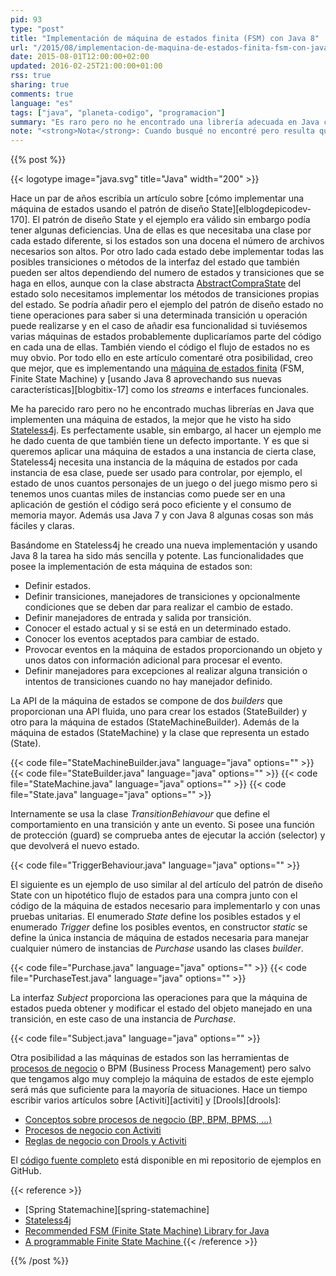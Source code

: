 ```yaml
---
pid: 93
type: "post"
title: "Implementación de máquina de estados finita (FSM) con Java 8"
url: "/2015/08/implementacion-de-maquina-de-estados-finita-fsm-con-java-8/"
date: 2015-08-01T12:00:00+02:00
updated: 2016-02-25T21:00:00+01:00
rss: true
sharing: true
comments: true
language: "es"
tags: ["java", "planeta-codigo", "programacion"]
summary: "Es raro pero no he encontrado una librería adecuada en Java con una implementación de una máquina de estados. Stateless4j puede ser una candidata pero también tiene algunas deficiencias que pueden hacer que no nos sirva. Basándome en Stateless4j y usando Java 8 he creado una implementación de FSM con una funcionalidad similar y más ligera donde una única instancia de la máquina de estados es independiente del número de instancias de objetos en las que se use."
note: "<strong>Nota</strong>: Cuando busqué no encontré pero resulta que entre uno de los numerosos subproyectos de Spring está uno que sirve como implementación de máquina de estados, [Spring Statemachine](http://projects.spring.io/spring-statemachine/). Por supuesto, Spring Statemachine es mucho más avanzado que este ejemplo que muestro en el artículo y lo recomiendo también por su mejor soporte en futuras actualizaciones. Finalmente, he escrito un [artículo específico sobre Spring Statemachine](https://picodotdev.github.io/blog-bitix/2019/03/ejemplo-de-maquina-de-estados-con-spring-statemachine/)."
---
```


{{% post %}}

{{< logotype image="java.svg" title="Java" width="200" >}}

Hace un par de años escribía un artículo sobre [cómo implementar una máquina de estados usando el patrón de diseño State][elblogdepicodev-170]. El patrón de diseño State y el ejemplo era válido sin embargo podía tener algunas deficiencias. Una de ellas es que necesitaba una clase por cada estado diferente, si los estados son una docena el número de archivos necesarios son altos. Por otro lado cada estado debe implementar todas las posibles transiciones o métodos de la interfaz del estado que también pueden ser altos dependiendo del numero de estados y transiciones que se haga en ellos, aunque con la clase abstracta [AbstractCompraState](https://gist.github.com/picodotdev/6329908#file-abstractcomprastate-java) del estado solo necesitamos implementar los métodos de transiciones propias del estado. Se podría añadir pero el ejemplo del patrón de diseño estado no tiene operaciones para saber si una determinada transición u operación puede realizarse y en el caso de añadir esa funcionalidad si tuviésemos varias máquinas de estados probablemente duplicaríamos parte del código en cada una de ellas. También viendo el código el flujo de estados no es muy obvio. Por todo ello en este artículo comentaré otra posibilidad, creo que mejor, que es implementando una [máquina de estados finita](https://es.wikipedia.org/wiki/M%C3%A1quina_de_estados) (FSM, Finite State Machine) y [usando Java 8 aprovechando sus nuevas características][blogbitix-17] como los _streams_ e interfaces funcionales.

Me ha parecido raro pero no he encontrado muchas librerías en Java que implementen una máquina de estados, la mejor que he visto ha sido [Stateless4j](https://github.com/oxo42/stateless4j). Es perfectamente usable, sin embargo, al hacer un ejemplo me he dado cuenta de que también tiene un defecto importante. Y es que si queremos aplicar una máquina de estados a una instancia de cierta clase, Stateless4j necesita una instancia de la máquina de estados por cada instancia de esa clase, puede ser usado para controlar, por ejemplo, el estado de unos cuantos personajes de un juego o del juego mismo pero si tenemos unos cuantas miles de instancias como puede ser en una aplicación de gestión el código será poco eficiente y el consumo de memoria mayor. Además usa Java 7 y con Java 8 algunas cosas son más fáciles y claras.

Basándome en Stateless4j he creado una nueva implementación y usando Java 8 la tarea ha sido más sencilla y potente. Las funcionalidades que posee la implementación de esta máquina de estados son:

* Definir estados.
* Definir transiciones, manejadores de transiciones y opcionalmente condiciones que se deben dar para realizar el cambio de estado.
* Definir manejadores de entrada y salida por transición.
* Conocer el estado actual y si se está en un determinado estado.
* Conocer los eventos aceptados para cambiar de estado.
* Provocar eventos en la máquina de estados proporcionando un objeto y unos datos con información adicional para procesar el evento.
* Definir manejadores para excepciones al realizar alguna transición o intentos de transiciones cuando no hay manejador definido.

La API de la máquina de estados se compone de dos _builders_ que proporcionan una API fluida, uno para crear los estados (StateBuilder) y otro para la máquina de estados (StateMachineBuilder). Además de la máquina de estados (StateMachine) y la clase que representa un estado (State).

{{< code file="StateMachineBuilder.java" language="java" options="" >}}
{{< code file="StateBuilder.java" language="java" options="" >}}
{{< code file="StateMachine.java" language="java" options="" >}}
{{< code file="State.java" language="java" options="" >}}

Internamente se usa la clase _TransitionBehiavour_ que define el comportamiento en una transición y ante un evento. Si posee una función de protección (guard) se comprueba antes de ejecutar la acción (selector) y que devolverá el nuevo estado.

{{< code file="TriggerBehaviour.java" language="java" options="" >}}

El siguiente es un ejemplo de uso similar al del artículo del patrón de diseño State con un hipotético flujo de estados para una compra junto con el código de la máquina de estados necesario para implementarlo y con unas pruebas unitarias. El enumerado _State_ define los posibles estados y el enumerado _Trigger_ define los posibles eventos, en constructor _static_ se define la única instancia de máquina de estados necesaria para manejar cualquier número de instancias de _Purchase_ usando las clases _builder_.

{{< code file="Purchase.java" language="java" options="" >}}
{{< code file="PurchaseTest.java" language="java" options="" >}}

La interfaz _Subject_ proporciona las operaciones para que la máquina de estados pueda obtener y modificar el estado del objeto manejado en una transición, en este caso de una instancia de _Purchase_.

{{< code file="Subject.java" language="java" options="" >}}

Otra posibilidad a las máquinas de estados son las herramientas de [procesos de negocio](https://es.wikipedia.org/wiki/Proceso_de_negocio) o BPM (Business Process Management) pero salvo que tengamos algo muy complejo la máquina de estados de este ejemplo será más que suficiente para la mayoría de situaciones. Hace un tiempo escribir varios artículos sobre [Activiti][activiti] y [Drools][drools]:

* [Conceptos sobre procesos de negocio (BP, BPM, BPMS, ...) ](https://elblogdepicodev.blogspot.com.es/2012/09/conceptos-sobre-procesos-de-negocio-bp.html)
* [Procesos de negocio con Activiti](https://elblogdepicodev.blogspot.com.es/2012/09/procesos-de-negocio-con-activiti.html)
* [Reglas de negocio con Drools y Activiti](https://elblogdepicodev.blogspot.com.es/2012/10/reglas-de-negocio-con-drools-y-activiti.html)

El [código fuente completo](https://github.com/picodotdev/blog-ejemplos/tree/master/Machinarum) está disponible en mi repositorio de ejemplos en GitHub.

{{< reference >}}
* [Spring Statemachine][spring-statemachine]
* [Stateless4j](https://github.com/oxo42/stateless4j)
* [Recommended FSM (Finite State Machine) Library for Java](https://stackoverflow.com/questions/10875317/recommended-fsm-finite-state-machine-library-for-java)
* [A programmable Finite State Machine ](http://www.java2s.com/Code/Java/Collections-Data-Structure/AprogrammableFiniteStateMachineimplementation.htm)
{{< /reference >}}

{{% /post %}}
